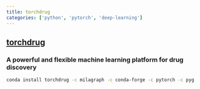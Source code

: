 ```yaml
---
title: torchdrug
categories: ['python', 'pytorch', 'deep-learning']
---
```

## [torchdrug](https://github.com/DeepGraphLearning/torchdrug)

### A powerful and flexible machine learning platform for drug discovery


```bash
conda install torchdrug -c milagraph -c conda-forge -c pytorch -c pyg
```
